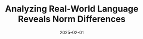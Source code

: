 ---
title: "Analyzing Real-World Language Reveals Norm Differences"
collection: talks
type: "Talk"
permalink: /talks/2025-02-01-spsp
venue: "Invited Talk @ SPSP"
paperurl: /files/SPSP.pdf
date: 2025-02-01
location: "Denver, Colorado"
---
